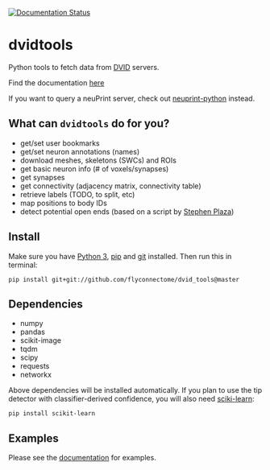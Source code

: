 [![Documentation Status](https://readthedocs.org/projects/dvidtools/badge/?version=latest)](http://dvidtools.readthedocs.io/en/latest/?badge=latest)

# dvidtools
Python tools to fetch data from [DVID](https://github.com/janelia-flyem/dvid) servers.

Find the documentation [here](https://dvidtools.readthedocs.io)

If you want to query a neuPrint server, check out [neuprint-python](https://github.com/schlegelp/neuprint-python)
instead.

## What can `dvidtools` do for you?

- get/set user bookmarks
- get/set neuron annotations (names)
- download meshes, skeletons (SWCs) and ROIs
- get basic neuron info (# of voxels/synapses)
- get synapses
- get connectivity (adjacency matrix, connectivity table)
- retrieve labels (TODO, to split, etc)
- map positions to body IDs
- detect potential open ends (based on a script by [Stephen Plaza](https://github.com/stephenplaza))

## Install

Make sure you have [Python 3](https://www.python.org),
[pip](https://pip.pypa.io/en/stable/installing/) and
[git](https://git-scm.com) installed. Then run this in terminal:

```shell
pip install git+git://github.com/flyconnectome/dvid_tools@master
```

## Dependencies
- numpy
- pandas
- scikit-image
- tqdm
- scipy
- requests
- networkx

Above dependencies will be installed automatically. If you plan to use the tip
detector with classifier-derived confidence, you will also need
[sciki-learn](https://scikit-learn.org):

```shell
pip install scikit-learn
```

## Examples
Please see the [documentation](https://dvidtools.readthedocs.io) for examples.